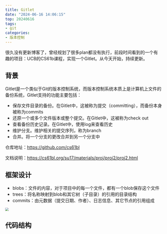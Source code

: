 ```yaml
---
title: Gitlet
date: "2024-06-16 14:06:15"
top: 20240616
tags:
- git
categories:
- 版本控制
---
```


很久没有更新博客了，曾经规划了很多plan都没有执行，前段时间看到的一个有趣的项目：UCB的CS61b课程，实现一个Gitlet。从今天开始，持续更新。

## 背景

Gitlet是一个类似于Git的版本控制系统，而版本控制系统本质上是计算机上文件的备份系统，Gitlet支持的功能主要包括：

+ 保存文件目录的备份。在Gitlet中，这被称为提交（committing），而备份本身被称为commits
+ 还原一个或多个文件版本或整个提交。在Gitlet中，这被称为check out
+ 查看备份历史记录。在Gitlet中，使用log来查看历史
+ 维护分支。维护相关的提交序列，称为branch
+ 合并。将一个分支的更改合并到另一个分支中

<!-- more -->

仓库地址：https://github.com/cs61bl

文档说明：https://cs61bl.org/su17/materials/proj/proj2/proj2.html

## 框架设计

+ blobs：文件的内容，对于项目中的每一个文件，都有一个blob保存这个文件
+ trees：将名称映射到blob和其它树（子目录）的引用的目录结构
+ commits：由元数据（提交日期、作者）、日志信息、其它节点的引用组成

<img src="https://cloud.lijinning.top/api/raw/?path=/图片/图床/blob.png" style="zoom:67%;" />

## 代码结构





